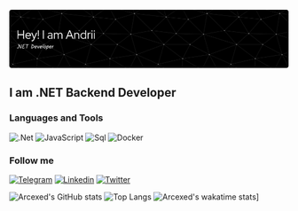 ![Header](https://raw.githubusercontent.com/Arcexed/Arcexed/main/assets/header.png)

## I am .NET Backend Developer

### Languages and Tools
![.Net](https://img.shields.io/badge/-CORE-090909?style=for-the-badge&logo=.NET&logoColor=E5D3FF)
![JavaScript](https://img.shields.io/badge/-JavaScript-090909?style=for-the-badge&logo=javascript&logoColor=E9D54D)
![Sql](https://img.shields.io/badge/-Sql-090909?style=for-the-badge&logo=mysql&logoColor=00648B)
![Docker](https://img.shields.io/badge/-Docker-090909?style=for-the-badge&logo=docker&logoColor=cyan)

### Follow me
[![Telegram](https://img.shields.io/badge/-Telegram-090909?style=for-the-badge&logo=telegram&logoColor=27A0D9)](https://t.me/arcex_official)
[![Linkedin](https://img.shields.io/badge/-Linkedin-090909?style=for-the-badge&logo=linkedin&logoColor=007BB6)](https://www.linkedin.com/in/andrii-lyn)
[![Twitter](https://img.shields.io/badge/-Twitter-090909?style=for-the-badge&logo=twitter&logoColor=1C9DEB)](https://twitter.com/ArcexLyn)


![Arcexed's GitHub stats](https://github-readme-stats.vercel.app/api?username=Arcexed&count_private=true&show_icons=true)
![Top Langs](https://github-readme-stats.vercel.app/api/top-langs/?username=Arcexed&layout=compact)
![Arcexed's wakatime stats](https://github-readme-stats.vercel.app/api/wakatime?username=Arcex)]

